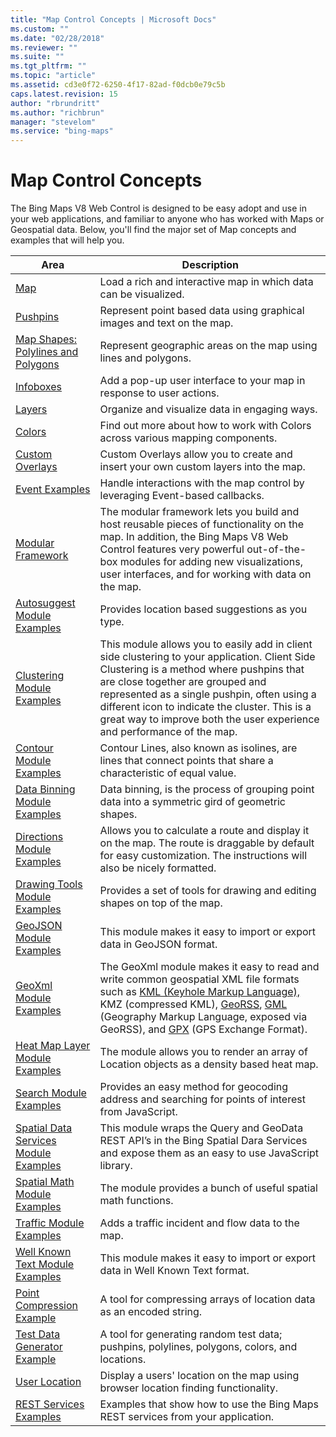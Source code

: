 ```yaml
---
title: "Map Control Concepts | Microsoft Docs"
ms.custom: ""
ms.date: "02/28/2018"
ms.reviewer: ""
ms.suite: ""
ms.tgt_pltfrm: ""
ms.topic: "article"
ms.assetid: cd3e0f72-6250-4f17-82ad-f0dcb0e79c5b
caps.latest.revision: 15
author: "rbrundritt"
ms.author: "richbrun"
manager: "stevelom"
ms.service: "bing-maps"
---
```

# Map Control Concepts
The Bing Maps V8 Web Control is designed to be easy adopt and use in your web applications, and familiar to anyone who has worked with Maps or Geospatial data.   Below, you'll find the major set of Map concepts and examples that will help you. 


| Area                               | Description       |
|------------------------------------|-------------------|
| [Map](../v8-web-control/map.md)                      | Load a rich and interactive map in which data can be visualized. |
| [Pushpins](../v8-web-control/pushpins.md)            | Represent point based data using graphical images and text on the map. |
| [Map Shapes: Polylines and Polygons](../v8-web-control/map-shapes-polylines-and-polygons.md) | Represent geographic areas on the map using lines and polygons. |
| [Infoboxes](../v8-web-control/infoboxes.md)          | Add a pop-up user interface to your map in response to user actions. |
| [Layers](../v8-web-control/layers.md)                | Organize and visualize data in engaging ways. |
| [Colors](../v8-web-control/colors.md) | Find out more about how to work with Colors across various mapping components. |
| [Custom Overlays](../v8-web-control/custom-overlays.md) | Custom Overlays allow you to create and insert your own custom layers into the map. |
| [Event Examples](../v8-web-control/event-examples.md) | Handle interactions with the map control by leveraging Event-based callbacks. |
| [Modular Framework](../v8-web-control/modular-framework.md) | The modular framework lets you build and host reusable pieces of functionality on the map.  In addition, the Bing Maps V8 Web Control features very powerful out-of-the-box modules for adding new visualizations, user interfaces, and for working with  data on the map. |
| [Autosuggest Module Examples](../v8-web-control/autosuggest-module-examples.md) | Provides location based suggestions as you type. |
| [Clustering Module Examples](../v8-web-control/clustering-module-examples.md) | This module allows you to easily add in client side clustering to your application. Client Side Clustering is a method where pushpins that are close together are grouped and represented as a single pushpin, often using a different icon to indicate the cluster. This is a great way to improve both the user experience and performance of the map.|
| [Contour Module Examples](../v8-web-control/contour-module-examples.md) | Contour Lines, also known as isolines, are lines that connect points that share a characteristic of equal value.  |
|[ Data Binning Module Examples](../v8-web-control/data-binning-module-examples.md) | Data binning, is the process of grouping point data into a symmetric gird of geometric shapes. |
| [Directions Module Examples](../v8-web-control/directions-module-examples.md) | Allows you to calculate a route and display it on the map. The route is draggable by default for easy customization. The instructions will also be nicely formatted.|
| [Drawing Tools Module Examples](../v8-web-control/drawing-tools-module-examples.md) | Provides a set of tools for drawing and editing shapes on top of the map. |
| [GeoJSON Module Examples](../v8-web-control/geojson-module-examples.md) | This module makes it easy to import or export data in GeoJSON format. |
| [GeoXml Module Examples](../v8-web-control/geoxml-module-examples.md)| The GeoXml module makes it easy to read and write common geospatial XML file formats such as [KML (Keyhole Markup Language),](https://en.wikipedia.org/wiki/Keyhole_Markup_Language) KMZ (compressed KML), [GeoRSS](https://en.wikipedia.org/wiki/GeoRSS), [GML](https://en.wikipedia.org/wiki/Geography_Markup_Language) (Geography Markup Language, exposed via GeoRSS), and [GPX](https://en.wikipedia.org/wiki/GPS_Exchange_Format) (GPS Exchange Format). |
| [Heat Map Layer Module Examples](../v8-web-control/heat-map-module-examples.md) | The module allows you to render an array of Location objects as a density based heat map. |
| [Search Module Examples](../v8-web-control/search-module-examples.md) | Provides an easy method for geocoding address and searching for points of interest from JavaScript. |
| [Spatial Data Services Module Examples](../v8-web-control/spatial-data-services-module-examples.md) | This module wraps the Query and GeoData REST API’s in the Bing Spatial Dara Services and expose them as an easy to use JavaScript library.  |
| [Spatial Math Module Examples](../v8-web-control/spatial-math-module-examples.md) | The module provides a bunch of useful spatial math functions. |
| [Traffic Module Examples](../v8-web-control/traffic-module-examples.md) | Adds a traffic incident and flow data to the map. |
| [Well Known Text Module Examples](../v8-web-control/well-known-text-examples.md) | This module makes it easy to import or export data in Well Known Text format. |
| [Point Compression Example](../v8-web-control/point-compression-example.md) | A tool for compressing arrays of location data as an encoded string.  
| [Test Data Generator Example](../v8-web-control/test-data-generator-example.md) | A tool for generating random test data; pushpins, polylines, polygons, colors, and locations.  |
| [User Location](../v8-web-control/user-location.md) | Display a users' location on the map using browser location finding functionality. |   
| [REST Services Examples](../v8-web-control/rest-services-examples.md) | Examples that show how to use the Bing Maps REST services from your application.